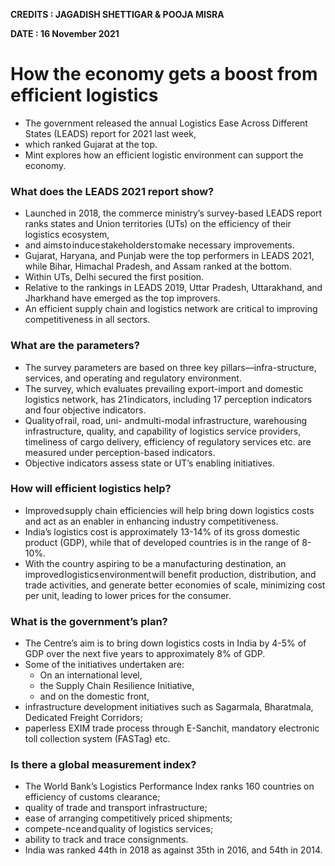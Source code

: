 
**CREDITS : JAGADISH SHETTIGAR & POOJA MISRA**

**DATE : 16 November 2021**


# How the economy gets a boost from efficient logistics
- The government released the annual Logistics Ease Across Different States (LEADS) report for 2021 last week,
- which ranked Gujarat at the top.
- Mint explores how an efficient logistic environment can support the economy.

### What does the LEADS 2021 report show?
- Launched in 2018, the commerce ministry’s survey-based LEADS report ranks states and Union territories (UTs) on the efficiency of their logistics ecosystem,
- and aims to induce stakeholders to make necessary improvements.
- Gujarat, Haryana, and Punjab were the top performers in LEADS 2021, while Bihar, Himachal Pradesh, and Assam ranked at the bottom.
- Within UTs, Delhi secured the first position.
- Relative to the rankings in LEADS 2019, Uttar Pradesh, Uttarakhand, and Jharkhand have emerged as the top improvers.
- An efficient supply chain and logistics network are critical to improving competitiveness in all sectors.

### What are the parameters?
- The survey parameters are based on three key pillars—infra-structure, services, and operating and regulatory environment.
- The survey, which evaluates prevailing export-import and domestic logistics network, has 21 indicators, including 17 perception indicators and four objective indicators.
- Quality of rail, road, uni- and multi-modal infrastructure, warehousing infrastructure, quality, and capability of logistics service providers, timeliness of cargo delivery, efficiency of regulatory services etc. are measured under perception-based indicators.
- Objective indicators assess state or UT’s enabling initiatives.

### How will efficient logistics help?
- Improved supply chain efficiencies will help bring down logistics costs and act as an enabler in enhancing industry competitiveness.
- India’s logistics cost is approximately 13-14% of its gross domestic product (GDP), while that of developed countries is in the range of 8-10%.
- With the country aspiring to be a manufacturing destination, an improved logistics environment will benefit production, distribution, and trade activities, and generate better economies of scale, minimizing cost per unit, leading to lower prices for the consumer.

### What is the government’s plan?
- The Centre’s aim is to bring down logistics costs in India by 4-5% of GDP over the next five years to approximately 8% of GDP.
- Some of the initiatives undertaken are:
  - On an international level,
  - the Supply Chain Resilience Initiative,
  - and on the domestic front,
- infrastructure development initiatives such as Sagarmala, Bharatmala, Dedicated Freight Corridors; 
- paperless EXIM trade process through E-Sanchit, mandatory electronic toll collection system (FASTag) etc.

### Is there a global measurement index?
- The World Bank’s Logistics Performance Index ranks 160 countries on efficiency of customs clearance;
- quality of trade and transport infrastructure;
- ease of arranging competitively priced shipments;
- compete-nce and quality of logistics services;
- ability to track and trace consignments.
- India was ranked 44th in 2018 as against 35th in 2016, and 54th in 2014.
